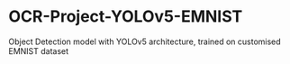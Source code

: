 # OCR-Project-YOLOv5-EMNIST
 Object Detection model with YOLOv5 architecture, trained on customised EMNIST dataset
